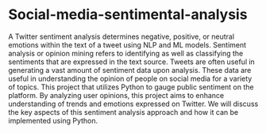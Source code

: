 # Social-media-sentimental-analysis
A Twitter sentiment analysis determines negative, positive, or neutral emotions within the text of a tweet using NLP and ML models. Sentiment analysis or opinion mining refers to identifying as well as classifying the sentiments that are expressed in the text source. Tweets are often useful in generating a vast amount of sentiment data upon analysis. These data are useful in understanding the opinion of people on social media for a variety of topics.
This project that utilizes Python to gauge public sentiment on the platform. By analyzing user opinions, this project aims to enhance understanding of trends and emotions expressed on Twitter. We will discuss the key aspects of this sentiment analysis approach and how it can be implemented using Python.
